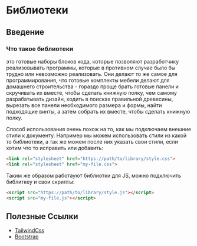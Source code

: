 # Библиотеки

## Введение

### Что такое библиотеки
это готовые наборы блоков кода, которые позволяют разработчику реализовывать программы, которые в противном случае 
было бы трудно или невозможно реализовать. Они делают то же самое для программирования, что готовые комплекты мебели 
делают для домашнего строительства - гораздо проще брать готовые панели и скручивать их вместе, чтобы сделать книжную 
полку, чем самому разрабатывать дизайн, ходить в поисках правильной древесины, вырезать все панели необходимого 
размера и формы, найти подходящие винты, а затем собрать их вместе, чтобы сделать книжную полку.

Способ использования очень похож на то, как мы подключаем внешние стили к документу. Например мы можем использовать 
стили из какой то библиотеки, а так же можем после них указать свои стили, если хотим что то исправить или добавить:

```html
<link rel="stylesheet" href="https://path/to/library/style.css">
<link rel="stylesheet" href="my-file.css">
```

Таким же образом работауют библиотки для JS, можно подключить библиткеу и свои скрипты:

```html
<script src="https://path/to/library/style.js"></script>
<script src="my-file.js"></script>
```

## Полезные Ссылки
- [TailwindCss](https://tailwindcss.com)
- [Bootstrap](https://getbootstrap.com/)
